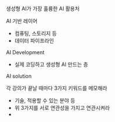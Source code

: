 생성형 AI가 가장 훌륭한 AI 활용처

AI 기반 레이어
- 컴퓨팅, 스토리지 등
- 데이터 파이프라인

AI Development
- 실제 코딩하고 생성형 AI 만드는 층

AI solution

각 강의가 끝날 때마다 3가지 키워드를 메모해라
 - 기술, 적용할 수 있는 분야 등
 - 위 3가지를 서로 연관성을 가지고 연관시켜라
 - 